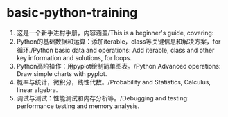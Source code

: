 # basic-python-training  
1. 这是一个新手进村手册，内容涵盖/This is a beginner's guide, covering:  
2. Python的基础数据和运算：添加iterable，class等关键信息和解决方案，for循环./Python basic data and operations: Add iterable, class and other key information and solutions, for loops.  
3. Python高阶操作：用pyplot绘制简单图表。/Python Advanced operations: Draw simple charts with pyplot.  
4. 概率与统计，微积分，线性代数。/Probability and Statistics, Calculus, linear algebra.  
5. 调试与测试：性能测试和内存分析等。/Debugging and testing: performance testing and memory analysis.  
